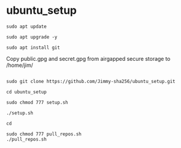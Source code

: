 # ubuntu_setup

```
sudo apt update

sudo apt upgrade -y

sudo apt install git

```

Copy public.gpg and secret.gpg from airgapped secure storage to /home/jim/ 

```

sudo git clone https://github.com/Jimmy-sha256/ubuntu_setup.git

cd ubuntu_setup

sudo chmod 777 setup.sh

./setup.sh
```

```
cd

sudo chmod 777 pull_repos.sh
./pull_repos.sh
```
